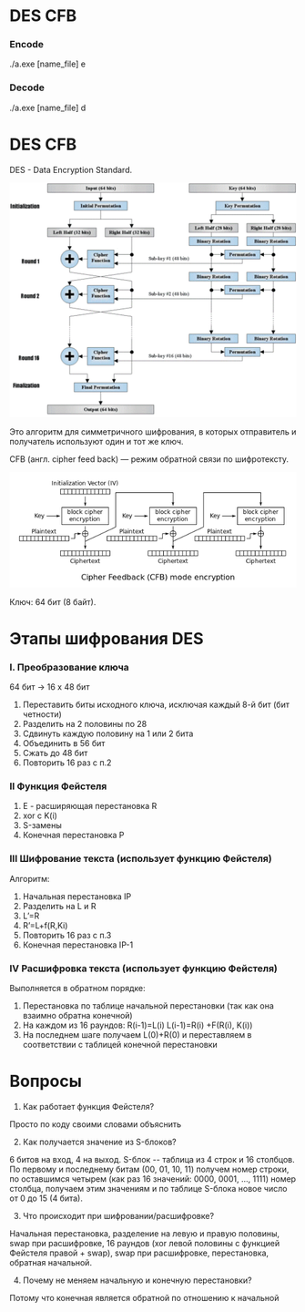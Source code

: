 # DES CFB
### Encode 
./a.exe [name_file] e
### Decode
./a.exe [name_file] d

# DES CFB
DES - Data Encryption Standard.

![des_model](./des_model.png)

Это алгоритм для симметричного шифрования, в которых отправитель и получатель используют один и тот же ключ.

CFB (англ. cipher feed back) — режим обратной связи по шифротексту.

![cfb_mode](./CFB_model.png)

Ключ: 64 бит (8 байт).

# Этапы шифрования DES
### I.  Преобразование ключа
64 бит -> 16 x 48 бит
1.	Переставить биты исходного ключа, исключая каждый 8-й бит (бит четности)
2.	Разделить на 2 половины по 28
3.	Сдвинуть каждую половину на 1 или 2 бита
4.	Объединить в 56 бит
5.	Сжать до 48 бит
6.	Повторить 16 раз с п.2

### II Функция Фейстеля
1.	Е - расширяющая перестановка R
2.	xor с K(i)
3.	S-замены
4.	Конечная перестановка P

### III Шифрование текста (использует функцию Фейстеля)
Алгоритм:
1.	Начальная перестановка IP
2.	Разделить на L и R
3.	L’=R
4.	R’=L+f(R,Ki)
5.	Повторить 16 раз с п.3
6.	Конечная перестановка IP-1

### IV Расшифровка текста (использует функцию Фейстеля)
Выполняется в обратном порядке:
1.	Перестановка по таблице начальной перестановки (так как она взаимно обратна конечной)
2.	На каждом из 16 раундов:
R(i-1)=L(i)
L(i-1)=R(i) +F(R(i), K(i))
3.	На последнем шаге получаем L(0)+R(0) и переставляем в соответствии с таблицей конечной перестановки


# Вопросы

1. Как работает функция Фейстеля?

Просто по коду своими словами объяснить

2. Как получается значение из S-блоков?

6 битов на вход, 4 на выход. S-блок -- таблица из 4 строк и 16 столбцов. По
первому и последнему битам (00, 01, 10, 11) получем номер строки, по оставшимся
четырем (как раз 16 значений: 0000, 0001, ..., 1111) номер столбца, получаем
этим значениям и по таблице S-блока новое число от 0 до 15 (4 бита).

3. Что происходит при шифровании/расшифровке?

Начальная перестановка, разделение на левую и правую половины, swap при
расшифровке, 16 раундов (xor левой половины с функцией Фейстеля правой + swap),
swap при расшифровке, перестановка, обратная начальной.

4. Почему не меняем начальную и конечную перестановки?

Потому что конечная является обратной по отношению к начальной